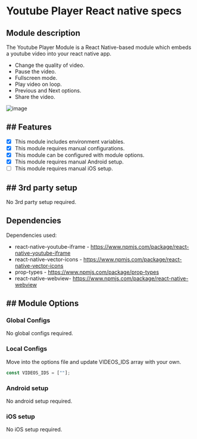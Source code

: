 # Youtube Player React native specs

## Module description

The Youtube Player Module is a React Native-based module which embeds a youtube video into your react native app.

- Change the quality of video.
- Pause the video.
- Fullscreen mode.
- Play video on loop.
- Previous and Next options.
- Share the video.

![image](https://github.com/cbshoaib/modules/assets/76822297/49126e0d-80ea-462a-8f04-45c42aeff901)


## ## Features

 - [x] This module includes environment variables.
 - [x] This module requires manual configurations.
 - [x] This module can be configured with module options.
 - [x] This module requires manual Android setup.
 - [ ] This module requires manual iOS setup.

## ## 3rd party setup

No 3rd party setup required.

## Dependencies

Dependencies used:
 - react-native-youtube-iframe  -  https://www.npmjs.com/package/react-native-youtube-iframe
 - react-native-vector-icons  -  https://www.npmjs.com/package/react-native-vector-icons
 - prop-types  -  https://www.npmjs.com/package/prop-types
 - react-native-webview- https://www.npmjs.com/package/react-native-webview

## ## Module Options

### Global Configs

No global configs required.

### Local Configs

Move into the options file and update VIDEOS_IDS array with your own.
```javascript
const VIDEOS_IDS = [""];
```

### Android setup

No android setup required.

### iOS setup

No iOS setup required.
